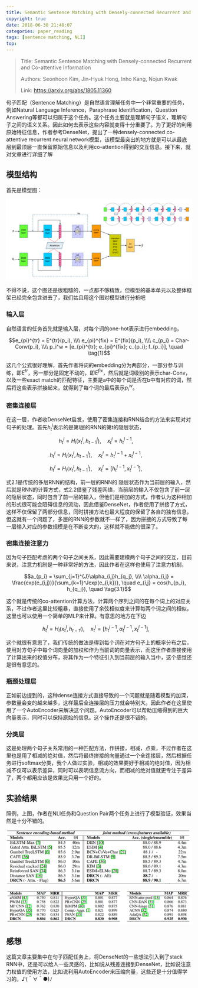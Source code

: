 ```yaml
---
title: Semantic Sentence Matching with Densely-connected Recurrent and Co-attentive Information
copyright: true
date: 2018-06-30 21:48:07
categories: paper_reading
tags: [sentence matching, NLI]
top:
---
```


> Title: Semantic Sentence Matching with Densely-connected Recurrent and Co-attentive Information
>
> Authors: Seonhoon Kim, Jin-Hyuk Hong, Inho Kang, Nojun Kwak
>
> Link: https://arxiv.org/abs/1805.11360

句子匹配（Sentence Matching）是自然语言理解任务中一个非常重要的任务，例如Natural Language Inference，Paraphrase Identification，Question Answering等都可以归属于这个任务。这个任务主要就是理解句子语义，理解句子之间的语义关系。因此如何去表示这些内容就变得十分重要了。为了更好的利用原始特征信息，作者参考DenseNet，提出了一种densely-connected co-attentive recurrent neural network模型，该模型最突出的地方就是可以从最底层到最顶层一直保留原始信息以及利用co-attention得到的交互信息。接下来，就对文章进行详细了解

## 模型结构

首先是模型图：

![model structure](2018-06-29/2018-06-30-6.PNG)

不得不说，这个图还是很粗糙的，一点都不够精致，但模型的基本单元以及整体框架已经完全包含进去了，我们姑且用这个图对模型进行分析吧

### 输入层

自然语言的任务首先就是输入层，对每个词的one-hot表示进行embedding，

$$e_{pi}^{tr}  = E^{tr}(p_i), \\\\ e_{pi}^{fix}  = E^{fix}(p_i), \\\\ c_{p_i} = Char-Conv(p_i), \\\\ p_i^w = [e_{pi}^{tr}; e_{pi}^{fix}; c_{p_i}; f_{p_i}], \quad \tag{1}$$

这几个公式很好理解，首先作者将词的embedding分为两部分，一部分参与训练，即$E^{tr}$，另一部分是固定不动的，即$E^{fix}$，然后就是词级别的表示char-Conv，以及一些exact match的匹配特征，主要是a中的每个词是否在b中有对应的词，然后将这些表示拼接起来，就得到了每个词的最后表示$p^w_i$。

### 密集连接层

在这一层，作者收DenseNet启发，使用了密集连接和RNN结合的方法来实现对对句子的处理。首先$h_t^l$表示的是第l层的RNN的第t的隐层状态，

$$h_t^l = H_l(x_t^l, h_{t-1}^l), \quad x_t^l = h_t^{l-1}, \quad \tag{2.1}$$

$$h_t^l = H_l(x_t^l, h_{t-1}^l), \quad x_t^l = h_t^{l-1} + x_t^{l-1}, \quad \tag{2.2}$$

$$h_t^l = H_l(x_t^l, h_{t-1}^l), \quad x_t^l = [h_t^{l-1}, x_t^{l-1}], \quad \tag{2.3}$$

式2.1是传统的多层RNN的结构，前一层的RNN的 隐层状态作为当前层的输入，然后就是RNN的计算方式，式2.2借鉴了残差网络，当前层的输入不仅包含了前一层的隐层状态，同时包含了前一层的输入，但他们是相加的方式，作者认为这种相加的形式很可能会阻碍信息的流动，因此借鉴DenseNet，作者使用了拼接了方式，这样不仅保留了两部分信息，同时拼接方法也最大程度的保留了各自的独有信息。但这就有一个问题了，多层的RNN的参数就不一样了，因为拼接的方式导致了每一层输入对应的参数规模是在不断变大的，这样就不能做的很深了。

### 密集连接注意力

因为句子匹配考虑的两个句子之间关系，因此需要建模两个句子之间的交互，目前来说，注意力机制是一种非常好的方法，因此作者在这样也使用了注意力机制，

$$a_{p_i} = \sum_{j=1}^{J}\alpha_{i,j}h_{q_j}, \\\\ \alpha_{i,j} = \frac{exp(e_{i,j})}{\sum_{k=1}^Jexp(e_{i,k})}, \quad e_{i,j} = cos(h_{p_i}, h_{q_j}), \quad \tag{3.1}$$

这个就是传统的co-attention计算方法，计算两个序列之间的在每个词上的对应关系，不过作者这里比较粗暴，直接使用了余弦相似度来计算每两个词之间的相似，这里也可以使用一个简单的MLP来计算。有意思的地方在下边

$$h_t^l = H_l(x_t^l, h_{t-1^l}), \quad x_t^l = [h_t^{l-1}, \alpha_t^{l-1}, x_t^{l-1}], \quad \tag{3.2}$$

这个就很有意思了，我们传统的做法是得到每个词在对方句子上的概率分布之后，使用对方句子中每个词向量的加权和作为当前词的向量表示，而这里作者直接使用了计算出来的权值分布，将其作为一个特征引入到当前层的输入当中，这个感觉还是很有意思的。

### 瓶颈处理层

正如前边提到的，这种dense连接方式直接导致的一个问题就是随着模型的加深，参数量会变的越来越多，这样最后全连接层的压力就会特别大。因此作者在这里使用了一个AutoEncoder来解决这个问题。AutoEncoder可以帮助压缩得到的巨大向量表示，同时可以保持原始的信息。这个操作还是很不错的。

### 分类层

这是处理两个句子关系常用的一种匹配方法，作拼接，相减，点乘，不过作者在这里也是用了相减的绝对值，然后将最终拼接的向量通过一个全连接层，然后根据任务进行softmax分类，我个人做过实验，相减的效果要好于相减的绝对值，因为相减不仅可以表示差异，同时可以表明信息流方向，而相减的绝对值就更专注于差异了，两个都用应该是效果比只用一个好的。

## 实验结果

照例，上图，作者在NLI任务和Question Pair两个任务上进行了模型验证，效果当然是十分不错的。

![experiment results](2018-06-29/2018-06-30-7.PNG)

![experiment results](2018-06-29/2018-06-30-8.PNG)

## 感想

这篇文章主要集中在句子匹配任务上，将DenseNet的一些想法引入到了stack RNN中，还是可以给人一些灵感的，比如说从残差连接到DenseNet，比如说注意力权值的使用方法，比如说利用AutoEncoder来压缩向量，这些还是十分值得学习的。♪(＾∀＾●)ﾉ